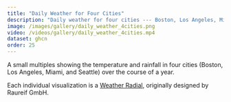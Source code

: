 ```yaml
---
title: "Daily Weather for Four Cities"
description: "Daily weather for four cities --- Boston, Los Angeles, Miami, and Seattle"
image: /images/gallery/daily_weather_4cities.png
video: /videos/gallery/daily_weather_4cities.mp4
dataset: ghcn
order: 25
---
```


A small multiples showing the temperature and rainfall in four cities (Boston, Los Angeles, Miami, and Seattle) over the course of a year.

Each individual visualization is a [Weather Radial](http://www.weather-radials.com/), originally designed by Raureif GmbH.
